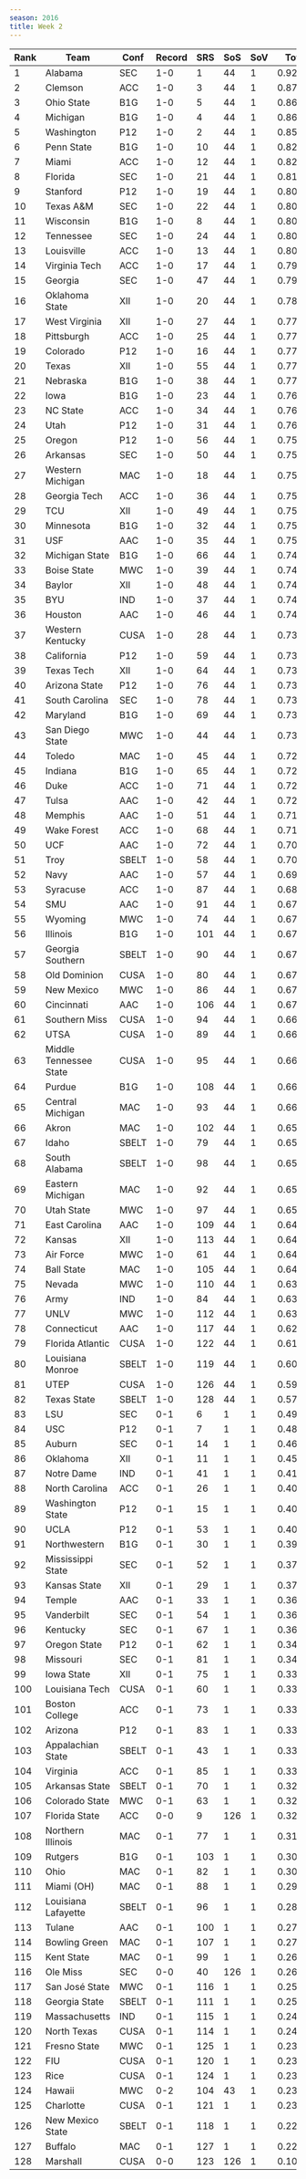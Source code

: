 ```yaml
---
season: 2016
title: Week 2
---
```

<table class="display"><thead><tr><th>Rank</th><th>Team</th><th>Conf</th><th>Record</th><th>SRS</th><th>SoS</th><th>SoV</th><th>Total</th></tr></thead><tbody>
<tr><td>1</td><td>Alabama</td><td>SEC</td><td>1-0</td><td>1</td><td>44</td><td>1</td><td>0.92500</td></tr>
<tr><td>2</td><td>Clemson</td><td>ACC</td><td>1-0</td><td>3</td><td>44</td><td>1</td><td>0.87002</td></tr>
<tr><td>3</td><td>Ohio State</td><td>B1G</td><td>1-0</td><td>5</td><td>44</td><td>1</td><td>0.86906</td></tr>
<tr><td>4</td><td>Michigan</td><td>B1G</td><td>1-0</td><td>4</td><td>44</td><td>1</td><td>0.86422</td></tr>
<tr><td>5</td><td>Washington</td><td>P12</td><td>1-0</td><td>2</td><td>44</td><td>1</td><td>0.85444</td></tr>
<tr><td>6</td><td>Penn State</td><td>B1G</td><td>1-0</td><td>10</td><td>44</td><td>1</td><td>0.82152</td></tr>
<tr><td>7</td><td>Miami</td><td>ACC</td><td>1-0</td><td>12</td><td>44</td><td>1</td><td>0.82115</td></tr>
<tr><td>8</td><td>Florida</td><td>SEC</td><td>1-0</td><td>21</td><td>44</td><td>1</td><td>0.81156</td></tr>
<tr><td>9</td><td>Stanford</td><td>P12</td><td>1-0</td><td>19</td><td>44</td><td>1</td><td>0.80977</td></tr>
<tr><td>10</td><td>Texas A&M</td><td>SEC</td><td>1-0</td><td>22</td><td>44</td><td>1</td><td>0.80904</td></tr>
<tr><td>11</td><td>Wisconsin</td><td>B1G</td><td>1-0</td><td>8</td><td>44</td><td>1</td><td>0.80789</td></tr>
<tr><td>12</td><td>Tennessee</td><td>SEC</td><td>1-0</td><td>24</td><td>44</td><td>1</td><td>0.80665</td></tr>
<tr><td>13</td><td>Louisville</td><td>ACC</td><td>1-0</td><td>13</td><td>44</td><td>1</td><td>0.80539</td></tr>
<tr><td>14</td><td>Virginia Tech</td><td>ACC</td><td>1-0</td><td>17</td><td>44</td><td>1</td><td>0.79599</td></tr>
<tr><td>15</td><td>Georgia</td><td>SEC</td><td>1-0</td><td>47</td><td>44</td><td>1</td><td>0.79125</td></tr>
<tr><td>16</td><td>Oklahoma State</td><td>XII</td><td>1-0</td><td>20</td><td>44</td><td>1</td><td>0.78492</td></tr>
<tr><td>17</td><td>West Virginia</td><td>XII</td><td>1-0</td><td>27</td><td>44</td><td>1</td><td>0.77931</td></tr>
<tr><td>18</td><td>Pittsburgh</td><td>ACC</td><td>1-0</td><td>25</td><td>44</td><td>1</td><td>0.77923</td></tr>
<tr><td>19</td><td>Colorado</td><td>P12</td><td>1-0</td><td>16</td><td>44</td><td>1</td><td>0.77775</td></tr>
<tr><td>20</td><td>Texas</td><td>XII</td><td>1-0</td><td>55</td><td>44</td><td>1</td><td>0.77710</td></tr>
<tr><td>21</td><td>Nebraska</td><td>B1G</td><td>1-0</td><td>38</td><td>44</td><td>1</td><td>0.77132</td></tr>
<tr><td>22</td><td>Iowa</td><td>B1G</td><td>1-0</td><td>23</td><td>44</td><td>1</td><td>0.76609</td></tr>
<tr><td>23</td><td>NC State</td><td>ACC</td><td>1-0</td><td>34</td><td>44</td><td>1</td><td>0.76312</td></tr>
<tr><td>24</td><td>Utah</td><td>P12</td><td>1-0</td><td>31</td><td>44</td><td>1</td><td>0.76303</td></tr>
<tr><td>25</td><td>Oregon</td><td>P12</td><td>1-0</td><td>56</td><td>44</td><td>1</td><td>0.75984</td></tr>
<tr><td>26</td><td>Arkansas</td><td>SEC</td><td>1-0</td><td>50</td><td>44</td><td>1</td><td>0.75895</td></tr>
<tr><td>27</td><td>Western Michigan</td><td>MAC</td><td>1-0</td><td>18</td><td>44</td><td>1</td><td>0.75856</td></tr>
<tr><td>28</td><td>Georgia Tech</td><td>ACC</td><td>1-0</td><td>36</td><td>44</td><td>1</td><td>0.75571</td></tr>
<tr><td>29</td><td>TCU</td><td>XII</td><td>1-0</td><td>49</td><td>44</td><td>1</td><td>0.75528</td></tr>
<tr><td>30</td><td>Minnesota</td><td>B1G</td><td>1-0</td><td>32</td><td>44</td><td>1</td><td>0.75486</td></tr>
<tr><td>31</td><td>USF</td><td>AAC</td><td>1-0</td><td>35</td><td>44</td><td>1</td><td>0.75291</td></tr>
<tr><td>32</td><td>Michigan State</td><td>B1G</td><td>1-0</td><td>66</td><td>44</td><td>1</td><td>0.74945</td></tr>
<tr><td>33</td><td>Boise State</td><td>MWC</td><td>1-0</td><td>39</td><td>44</td><td>1</td><td>0.74809</td></tr>
<tr><td>34</td><td>Baylor</td><td>XII</td><td>1-0</td><td>48</td><td>44</td><td>1</td><td>0.74795</td></tr>
<tr><td>35</td><td>BYU</td><td>IND</td><td>1-0</td><td>37</td><td>44</td><td>1</td><td>0.74665</td></tr>
<tr><td>36</td><td>Houston</td><td>AAC</td><td>1-0</td><td>46</td><td>44</td><td>1</td><td>0.74582</td></tr>
<tr><td>37</td><td>Western Kentucky</td><td>CUSA</td><td>1-0</td><td>28</td><td>44</td><td>1</td><td>0.73781</td></tr>
<tr><td>38</td><td>California</td><td>P12</td><td>1-0</td><td>59</td><td>44</td><td>1</td><td>0.73695</td></tr>
<tr><td>39</td><td>Texas Tech</td><td>XII</td><td>1-0</td><td>64</td><td>44</td><td>1</td><td>0.73417</td></tr>
<tr><td>40</td><td>Arizona State</td><td>P12</td><td>1-0</td><td>76</td><td>44</td><td>1</td><td>0.73389</td></tr>
<tr><td>41</td><td>South Carolina</td><td>SEC</td><td>1-0</td><td>78</td><td>44</td><td>1</td><td>0.73382</td></tr>
<tr><td>42</td><td>Maryland</td><td>B1G</td><td>1-0</td><td>69</td><td>44</td><td>1</td><td>0.73366</td></tr>
<tr><td>43</td><td>San Diego State</td><td>MWC</td><td>1-0</td><td>44</td><td>44</td><td>1</td><td>0.73289</td></tr>
<tr><td>44</td><td>Toledo</td><td>MAC</td><td>1-0</td><td>45</td><td>44</td><td>1</td><td>0.72896</td></tr>
<tr><td>45</td><td>Indiana</td><td>B1G</td><td>1-0</td><td>65</td><td>44</td><td>1</td><td>0.72573</td></tr>
<tr><td>46</td><td>Duke</td><td>ACC</td><td>1-0</td><td>71</td><td>44</td><td>1</td><td>0.72412</td></tr>
<tr><td>47</td><td>Tulsa</td><td>AAC</td><td>1-0</td><td>42</td><td>44</td><td>1</td><td>0.72271</td></tr>
<tr><td>48</td><td>Memphis</td><td>AAC</td><td>1-0</td><td>51</td><td>44</td><td>1</td><td>0.71958</td></tr>
<tr><td>49</td><td>Wake Forest</td><td>ACC</td><td>1-0</td><td>68</td><td>44</td><td>1</td><td>0.71579</td></tr>
<tr><td>50</td><td>UCF</td><td>AAC</td><td>1-0</td><td>72</td><td>44</td><td>1</td><td>0.70883</td></tr>
<tr><td>51</td><td>Troy</td><td>SBELT</td><td>1-0</td><td>58</td><td>44</td><td>1</td><td>0.70348</td></tr>
<tr><td>52</td><td>Navy</td><td>AAC</td><td>1-0</td><td>57</td><td>44</td><td>1</td><td>0.69602</td></tr>
<tr><td>53</td><td>Syracuse</td><td>ACC</td><td>1-0</td><td>87</td><td>44</td><td>1</td><td>0.68831</td></tr>
<tr><td>54</td><td>SMU</td><td>AAC</td><td>1-0</td><td>91</td><td>44</td><td>1</td><td>0.67605</td></tr>
<tr><td>55</td><td>Wyoming</td><td>MWC</td><td>1-0</td><td>74</td><td>44</td><td>1</td><td>0.67574</td></tr>
<tr><td>56</td><td>Illinois</td><td>B1G</td><td>1-0</td><td>101</td><td>44</td><td>1</td><td>0.67321</td></tr>
<tr><td>57</td><td>Georgia Southern</td><td>SBELT</td><td>1-0</td><td>90</td><td>44</td><td>1</td><td>0.67217</td></tr>
<tr><td>58</td><td>Old Dominion</td><td>CUSA</td><td>1-0</td><td>80</td><td>44</td><td>1</td><td>0.67212</td></tr>
<tr><td>59</td><td>New Mexico</td><td>MWC</td><td>1-0</td><td>86</td><td>44</td><td>1</td><td>0.67185</td></tr>
<tr><td>60</td><td>Cincinnati</td><td>AAC</td><td>1-0</td><td>106</td><td>44</td><td>1</td><td>0.67008</td></tr>
<tr><td>61</td><td>Southern Miss</td><td>CUSA</td><td>1-0</td><td>94</td><td>44</td><td>1</td><td>0.66864</td></tr>
<tr><td>62</td><td>UTSA</td><td>CUSA</td><td>1-0</td><td>89</td><td>44</td><td>1</td><td>0.66817</td></tr>
<tr><td>63</td><td>Middle Tennessee State</td><td>CUSA</td><td>1-0</td><td>95</td><td>44</td><td>1</td><td>0.66660</td></tr>
<tr><td>64</td><td>Purdue</td><td>B1G</td><td>1-0</td><td>108</td><td>44</td><td>1</td><td>0.66198</td></tr>
<tr><td>65</td><td>Central Michigan</td><td>MAC</td><td>1-0</td><td>93</td><td>44</td><td>1</td><td>0.66080</td></tr>
<tr><td>66</td><td>Akron</td><td>MAC</td><td>1-0</td><td>102</td><td>44</td><td>1</td><td>0.65959</td></tr>
<tr><td>67</td><td>Idaho</td><td>SBELT</td><td>1-0</td><td>79</td><td>44</td><td>1</td><td>0.65948</td></tr>
<tr><td>68</td><td>South Alabama</td><td>SBELT</td><td>1-0</td><td>98</td><td>44</td><td>1</td><td>0.65529</td></tr>
<tr><td>69</td><td>Eastern Michigan</td><td>MAC</td><td>1-0</td><td>92</td><td>44</td><td>1</td><td>0.65446</td></tr>
<tr><td>70</td><td>Utah State</td><td>MWC</td><td>1-0</td><td>97</td><td>44</td><td>1</td><td>0.65178</td></tr>
<tr><td>71</td><td>East Carolina</td><td>AAC</td><td>1-0</td><td>109</td><td>44</td><td>1</td><td>0.64909</td></tr>
<tr><td>72</td><td>Kansas</td><td>XII</td><td>1-0</td><td>113</td><td>44</td><td>1</td><td>0.64708</td></tr>
<tr><td>73</td><td>Air Force</td><td>MWC</td><td>1-0</td><td>61</td><td>44</td><td>1</td><td>0.64574</td></tr>
<tr><td>74</td><td>Ball State</td><td>MAC</td><td>1-0</td><td>105</td><td>44</td><td>1</td><td>0.64381</td></tr>
<tr><td>75</td><td>Nevada</td><td>MWC</td><td>1-0</td><td>110</td><td>44</td><td>1</td><td>0.63779</td></tr>
<tr><td>76</td><td>Army</td><td>IND</td><td>1-0</td><td>84</td><td>44</td><td>1</td><td>0.63273</td></tr>
<tr><td>77</td><td>UNLV</td><td>MWC</td><td>1-0</td><td>112</td><td>44</td><td>1</td><td>0.63111</td></tr>
<tr><td>78</td><td>Connecticut</td><td>AAC</td><td>1-0</td><td>117</td><td>44</td><td>1</td><td>0.62806</td></tr>
<tr><td>79</td><td>Florida Atlantic</td><td>CUSA</td><td>1-0</td><td>122</td><td>44</td><td>1</td><td>0.61806</td></tr>
<tr><td>80</td><td>Louisiana Monroe</td><td>SBELT</td><td>1-0</td><td>119</td><td>44</td><td>1</td><td>0.60777</td></tr>
<tr><td>81</td><td>UTEP</td><td>CUSA</td><td>1-0</td><td>126</td><td>44</td><td>1</td><td>0.59299</td></tr>
<tr><td>82</td><td>Texas State</td><td>SBELT</td><td>1-0</td><td>128</td><td>44</td><td>1</td><td>0.57412</td></tr>
<tr><td>83</td><td>LSU</td><td>SEC</td><td>0-1</td><td>6</td><td>1</td><td>1</td><td>0.49075</td></tr>
<tr><td>84</td><td>USC</td><td>P12</td><td>0-1</td><td>7</td><td>1</td><td>1</td><td>0.48599</td></tr>
<tr><td>85</td><td>Auburn</td><td>SEC</td><td>0-1</td><td>14</td><td>1</td><td>1</td><td>0.46283</td></tr>
<tr><td>86</td><td>Oklahoma</td><td>XII</td><td>0-1</td><td>11</td><td>1</td><td>1</td><td>0.45180</td></tr>
<tr><td>87</td><td>Notre Dame</td><td>IND</td><td>0-1</td><td>41</td><td>1</td><td>1</td><td>0.41708</td></tr>
<tr><td>88</td><td>North Carolina</td><td>ACC</td><td>0-1</td><td>26</td><td>1</td><td>1</td><td>0.40732</td></tr>
<tr><td>89</td><td>Washington State</td><td>P12</td><td>0-1</td><td>15</td><td>1</td><td>1</td><td>0.40360</td></tr>
<tr><td>90</td><td>UCLA</td><td>P12</td><td>0-1</td><td>53</td><td>1</td><td>1</td><td>0.40197</td></tr>
<tr><td>91</td><td>Northwestern</td><td>B1G</td><td>0-1</td><td>30</td><td>1</td><td>1</td><td>0.39542</td></tr>
<tr><td>92</td><td>Mississippi State</td><td>SEC</td><td>0-1</td><td>52</td><td>1</td><td>1</td><td>0.37966</td></tr>
<tr><td>93</td><td>Kansas State</td><td>XII</td><td>0-1</td><td>29</td><td>1</td><td>1</td><td>0.37828</td></tr>
<tr><td>94</td><td>Temple</td><td>AAC</td><td>0-1</td><td>33</td><td>1</td><td>1</td><td>0.36875</td></tr>
<tr><td>95</td><td>Vanderbilt</td><td>SEC</td><td>0-1</td><td>54</td><td>1</td><td>1</td><td>0.36733</td></tr>
<tr><td>96</td><td>Kentucky</td><td>SEC</td><td>0-1</td><td>67</td><td>1</td><td>1</td><td>0.36281</td></tr>
<tr><td>97</td><td>Oregon State</td><td>P12</td><td>0-1</td><td>62</td><td>1</td><td>1</td><td>0.34751</td></tr>
<tr><td>98</td><td>Missouri</td><td>SEC</td><td>0-1</td><td>81</td><td>1</td><td>1</td><td>0.34284</td></tr>
<tr><td>99</td><td>Iowa State</td><td>XII</td><td>0-1</td><td>75</td><td>1</td><td>1</td><td>0.33821</td></tr>
<tr><td>100</td><td>Louisiana Tech</td><td>CUSA</td><td>0-1</td><td>60</td><td>1</td><td>1</td><td>0.33765</td></tr>
<tr><td>101</td><td>Boston College</td><td>ACC</td><td>0-1</td><td>73</td><td>1</td><td>1</td><td>0.33592</td></tr>
<tr><td>102</td><td>Arizona</td><td>P12</td><td>0-1</td><td>83</td><td>1</td><td>1</td><td>0.33577</td></tr>
<tr><td>103</td><td>Appalachian State</td><td>SBELT</td><td>0-1</td><td>43</td><td>1</td><td>1</td><td>0.33549</td></tr>
<tr><td>104</td><td>Virginia</td><td>ACC</td><td>0-1</td><td>85</td><td>1</td><td>1</td><td>0.33448</td></tr>
<tr><td>105</td><td>Arkansas State</td><td>SBELT</td><td>0-1</td><td>70</td><td>1</td><td>1</td><td>0.32974</td></tr>
<tr><td>106</td><td>Colorado State</td><td>MWC</td><td>0-1</td><td>63</td><td>1</td><td>1</td><td>0.32848</td></tr>
<tr><td>107</td><td>Florida State</td><td>ACC</td><td>0-0</td><td>9</td><td>126</td><td>1</td><td>0.32429</td></tr>
<tr><td>108</td><td>Northern Illinois</td><td>MAC</td><td>0-1</td><td>77</td><td>1</td><td>1</td><td>0.31055</td></tr>
<tr><td>109</td><td>Rutgers</td><td>B1G</td><td>0-1</td><td>103</td><td>1</td><td>1</td><td>0.30658</td></tr>
<tr><td>110</td><td>Ohio</td><td>MAC</td><td>0-1</td><td>82</td><td>1</td><td>1</td><td>0.30084</td></tr>
<tr><td>111</td><td>Miami (OH)</td><td>MAC</td><td>0-1</td><td>88</td><td>1</td><td>1</td><td>0.29691</td></tr>
<tr><td>112</td><td>Louisiana Lafayette</td><td>SBELT</td><td>0-1</td><td>96</td><td>1</td><td>1</td><td>0.28768</td></tr>
<tr><td>113</td><td>Tulane</td><td>AAC</td><td>0-1</td><td>100</td><td>1</td><td>1</td><td>0.27751</td></tr>
<tr><td>114</td><td>Bowling Green</td><td>MAC</td><td>0-1</td><td>107</td><td>1</td><td>1</td><td>0.27046</td></tr>
<tr><td>115</td><td>Kent State</td><td>MAC</td><td>0-1</td><td>99</td><td>1</td><td>1</td><td>0.26954</td></tr>
<tr><td>116</td><td>Ole Miss</td><td>SEC</td><td>0-0</td><td>40</td><td>126</td><td>1</td><td>0.26163</td></tr>
<tr><td>117</td><td>San José State</td><td>MWC</td><td>0-1</td><td>116</td><td>1</td><td>1</td><td>0.25683</td></tr>
<tr><td>118</td><td>Georgia State</td><td>SBELT</td><td>0-1</td><td>111</td><td>1</td><td>1</td><td>0.25077</td></tr>
<tr><td>119</td><td>Massachusetts</td><td>IND</td><td>0-1</td><td>115</td><td>1</td><td>1</td><td>0.24763</td></tr>
<tr><td>120</td><td>North Texas</td><td>CUSA</td><td>0-1</td><td>114</td><td>1</td><td>1</td><td>0.24737</td></tr>
<tr><td>121</td><td>Fresno State</td><td>MWC</td><td>0-1</td><td>125</td><td>1</td><td>1</td><td>0.23801</td></tr>
<tr><td>122</td><td>FIU</td><td>CUSA</td><td>0-1</td><td>120</td><td>1</td><td>1</td><td>0.23793</td></tr>
<tr><td>123</td><td>Rice</td><td>CUSA</td><td>0-1</td><td>124</td><td>1</td><td>1</td><td>0.23722</td></tr>
<tr><td>124</td><td>Hawaii</td><td>MWC</td><td>0-2</td><td>104</td><td>43</td><td>1</td><td>0.23562</td></tr>
<tr><td>125</td><td>Charlotte</td><td>CUSA</td><td>0-1</td><td>121</td><td>1</td><td>1</td><td>0.23237</td></tr>
<tr><td>126</td><td>New Mexico State</td><td>SBELT</td><td>0-1</td><td>118</td><td>1</td><td>1</td><td>0.22612</td></tr>
<tr><td>127</td><td>Buffalo</td><td>MAC</td><td>0-1</td><td>127</td><td>1</td><td>1</td><td>0.22083</td></tr>
<tr><td>128</td><td>Marshall</td><td>CUSA</td><td>0-0</td><td>123</td><td>126</td><td>1</td><td>0.10455</td></tr>
</tbody></table>
